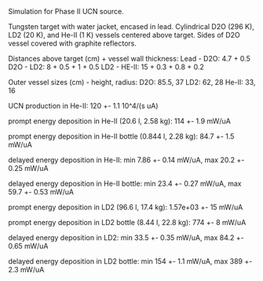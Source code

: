 Simulation for Phase II UCN source.

Tungsten target with water jacket, encased in lead.
Cylindrical D2O (296 K), LD2 (20 K), and He-II (1 K) vessels centered above target.
Sides of D2O vessel covered with graphite reflectors.

Distances above target (cm) + vessel wall thickness:
Lead - D2O: 4.7 + 0.5
D2O - LD2: 8 + 0.5 + 1 + 0.5
LD2 - HE-II: 15 + 0.3 + 0.8 + 0.2

Outer vessel sizes (cm) - height, radius:
D2O: 85.5, 37
LD2: 62, 28
He-II: 33, 16

UCN production in He-II:
120 +- 1.1 10^4/(s uA)

prompt energy deposition in He-II (20.6 l, 2.58 kg):
114 +- 1.9 mW/uA

prompt energy deposition in He-II bottle (0.844 l, 2.28 kg):
84.7 +- 1.5 mW/uA

delayed energy deposition in He-II:
min 7.86 +- 0.14 mW/uA, max 20.2 +- 0.25 mW/uA

delayed energy deposition in He-II bottle:
min 23.4 +- 0.27 mW/uA, max 59.7 +- 0.53 mW/uA

prompt energy deposition in LD2 (96.6 l, 17.4 kg):
1.57e+03 +- 15 mW/uA

prompt energy deposition in LD2 bottle (8.44 l, 22.8 kg):
774 +- 8 mW/uA

delayed energy deposition in LD2:
min 33.5 +- 0.35 mW/uA, max 84.2 +- 0.65 mW/uA

delayed energy deposition in LD2 bottle:
min 154 +- 1.1 mW/uA, max 389 +- 2.3 mW/uA

